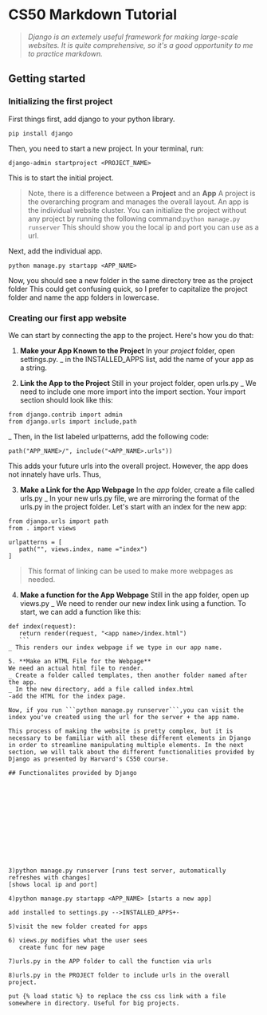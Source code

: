 # CS50 Markdown Tutorial
>*Django is an extemely useful framework for making large-scale websites. It is quite comprehensive, so it's a good opportunity to me to practice markdown.*

## Getting started

### Initializing the first project

First things first, add django to your python library. 
```
pip install django
```


Then, you need to start a new project. In your terminal, run:
```
django-admin startproject <PROJECT_NAME>
```
This is to start the initial project.
>Note, there is a difference between a **Project** and an **App**
>A project is the overarching program and manages the overall layout.
>An app is the individual website cluster.
>You can initialize the project without any project by running the following command:```python manage.py runserver```
>This should show you the local ip and port you can use as a url.


Next, add the individual app.
```
python manage.py startapp <APP_NAME>
```


Now, you should see a new folder in the same directory tree as the project folder
This could get confusing quick, so I prefer to capitalize the project folder and name the app folders in lowercase.


### Creating our first app website

We can start by connecting the app to the project.
Here's how you do that:
1. **Make your App Known to the Project**
In your *project* folder, open settings.py.
 _ in the INSTALLED_APPS list, add the name of your app as a string.

2. **Link the App to the Project**
Still in your project folder, open urls.py
 _ We need to include one more import into the import section. Your import section should look like this:
 ```
 from django.contrib import admin
 from django.urls import include,path
 ```
 _ Then, in the list labeled urlpatterns, add the following code:
 ```
 path("APP_NAME>/", include("<APP_NAME>.urls"))
 ```
 This adds your future urls into the overall project. However, the app does not innately have urls. Thus,

3. **Make a Link for the App Webpage**
In the *app* folder, create a file called urls.py
 _ In your new urls.py file, we are mirroring the format of the urls.py in the project folder. Let's start with an index for the new app:
 ```
 from django.urls import path
 from . import views

 urlpatterns = [
    path("", views.index, name ="index")
 ]
 ```
 >This format of linking can be used to make more webpages as needed. 

4. **Make a function for the App Webpage**
Still in the app folder, open up views.py
 _ We need to render our new index link using a function. To start, we can add a function like this:
 ```
 def index(request):
    return render(request, "<app name>/index.html")
    ```
 _ This renders our index webpage if we type in our app name.

5. **Make an HTML File for the Webpage**
We need an actual html file to render.
 _ Create a folder called templates, then another folder named after the app.
 _ In the new directory, add a file called index.html
 -add the HTML for the index page.

Now, if you run ```python manage.py runserver```,you can visit the index you've created using the url for the server + the app name.

This process of making the website is pretty complex, but it is necessary to be familiar with all these different elements in Django in order to streamline manipulating multiple elements. In the next section, we will talk about the different functionalities provided by Django as presented by Harvard's CS50 course.

## Functionalites provided by Django




 

 






3)python manage.py runserver [runs test server, automatically refreshes with changes] 
[shows local ip and port]

4)python manage.py startapp <APP_NAME> [starts a new app]

add installed to settings.py -->INSTALLED_APPS+-

5)visit the new folder created for apps

6) views.py modifies what the user sees
    create func for new page

7)urls.py in the APP folder to call the function via urls

8)urls.py in the PROJECT folder to include urls in the overall project.

put {% load static %} to replace the css css link with a file somewhere in directory. Useful for big projects.

